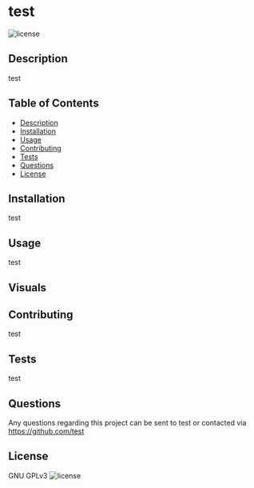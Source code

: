 
  # test
  
  ![license](https://img.shields.io/badge/license-GNU-green)
  ## Description
  test

  ## Table of Contents
  * [Description](#description)
  * [Installation](#installation)
  * [Usage](#usage)
  * [Contributing](#contributing)
  * [Tests](#tests)
  * [Questions](#questions)
  * [License](#license)
  
  ## Installation
  test
  
  ## Usage
  test

  ## Visuals

  
  ## Contributing
  test
  
  ## Tests
  test

  ## Questions
  Any questions regarding this project can be sent to test or contacted via https://github.com/test
  
  
  ## License
  GNU GPLv3
  ![license](https://img.shields.io/badge/license-GNU-green)
  
  
  